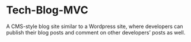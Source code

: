 # Tech-Blog-MVC
A CMS-style blog site similar to a Wordpress site, where developers can publish their blog posts and comment on other developers’ posts as well. 
